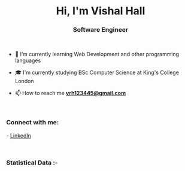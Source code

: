 <h1 align="center">Hi, I'm Vishal Hall</h1>
<h3 align="center">Software Engineer</h3>

<br>

- 🌱 I’m currently learning Web Development and other programming languages

- 🎓 I'm currently studying BSc Computer Science at King's College London

- 📫 How to reach me **vrh123445@gmail.com**



<br>

<h3 align="left">Connect with me:</h3>
<p align="left">
- <a href="https://www.linkedin.com/in/vishal-hall/" target="blank">LinkedIn</a>
</p>

<br>

<h3>Statistical Data :-</h3>
<p><img align="center"
    src="https://github-readme-stats.vercel.app/api/top-langs?username=VishalHall&show_icons=true&locale=en&bg_color=0d1117&text_color=ffffff&layout=compact"
    alt="" 
    bg_color=#808080/></p>

<br>
